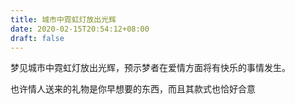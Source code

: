 ```yaml
---
title: 城市中霓虹灯放出光辉
date: 2020-02-15T20:54:12+08:00
draft: false
---
```


梦见城市中霓虹灯放出光辉，预示梦者在爱情方面将有快乐的事情发生。

也许情人送来的礼物是你早想要的东西，而且其款式也恰好合意